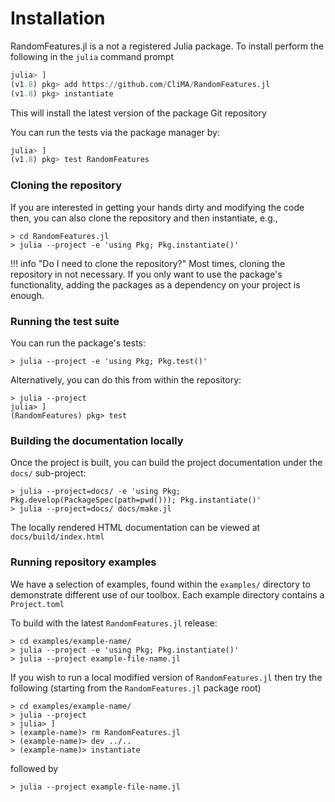 # Installation

RandomFeatures.jl is a not a registered Julia package. To install perform the following in the `julia` command prompt

```julia
julia> ]
(v1.8) pkg> add https://github.com/CliMA/RandomFeatures.jl
(v1.8) pkg> instantiate
```

This will install the latest version of the package Git repository
    
You can run the tests via the package manager by:

```julia
julia> ]
(v1.8) pkg> test RandomFeatures
```

### Cloning the repository

If you are interested in getting your hands dirty and modifying the code then, you can also
clone the repository and then instantiate, e.g.,

```
> cd RandomFeatures.jl
> julia --project -e 'using Pkg; Pkg.instantiate()'
```

!!! info "Do I need to clone the repository?"
    Most times, cloning the repository in not necessary. If you only want to use the package's
    functionality, adding the packages as a dependency on your project is enough.

### Running the test suite

You can run the package's tests:

```
> julia --project -e 'using Pkg; Pkg.test()'
```
Alternatively, you can do this from within the repository:
```
> julia --project
julia> ]
(RandomFeatures) pkg> test
```

### Building the documentation locally

Once the project is built, you can build the project documentation under the `docs/` sub-project:

```
> julia --project=docs/ -e 'using Pkg; Pkg.develop(PackageSpec(path=pwd())); Pkg.instantiate()'
> julia --project=docs/ docs/make.jl
```

The locally rendered HTML documentation can be viewed at `docs/build/index.html`

### Running repository examples

We have a selection of examples, found within the `examples/` directory to demonstrate different use of our toolbox.
Each example directory contains a `Project.toml`

To build with the latest `RandomFeatures.jl` release:
```
> cd examples/example-name/
> julia --project -e 'using Pkg; Pkg.instantiate()'
> julia --project example-file-name.jl
```
If you wish to run a local modified version of `RandomFeatures.jl` then try the following (starting from the `RandomFeatures.jl` package root)
```
> cd examples/example-name/
> julia --project 
> julia> ]
> (example-name)> rm RandomFeatures.jl
> (example-name)> dev ../..
> (example-name)> instantiate
```
followed by
```
> julia --project example-file-name.jl
```
